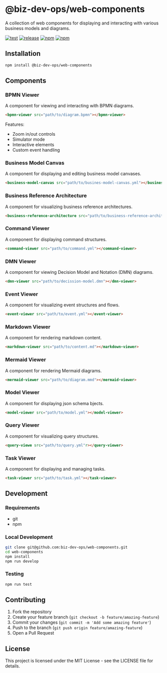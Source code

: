 # @biz-dev-ops/web-components

A collection of web components for displaying and interacting with various business models and diagrams.

[![test](https://github.com/biz-dev-ops/web-components/actions/workflows/pr_commit.yaml/badge.svg)](https://github.com/biz-dev-ops/web-components/actions/workflows/pr_commit.yaml)
[![release](https://github.com/biz-dev-ops/web-components/actions/workflows/pr_merged.yml/badge.svg)](https://github.com/biz-dev-ops/web-components/actions/workflows/pr_merged.yml)
[![npm](https://img.shields.io/npm/v/@biz-dev-ops/web-components.svg)](https://npmjs.org/package/@biz-dev-ops/web-components)
[![npm](https://img.shields.io/npm/dm/@biz-dev-ops/web-components.svg)](https://npmjs.org/package/@biz-dev-ops/web-components)

## Installation

```bash
npm install @biz-dev-ops/web-components
```

## Components

### BPMN Viewer

A component for viewing and interacting with BPMN diagrams.

```html
<bpmn-viewer src="path/to/diagram.bpmn"></bpmn-viewer>
```

Features:

- Zoom in/out controls
- Simulator mode
- Interactive elements
- Custom event handling

### Business Model Canvas

A component for displaying and editing business model canvases.

```html
<business-model-canvas src="path/to/busines-model-canvas.yml"></business-model-canvas>
```

### Business Reference Architecture

A component for visualizing business reference architectures.

```html
<business-reference-architecture src="path/to/business-reference-architecture.yml"></business-reference-architecture>
```

### Command Viewer

A component for displaying command structures.

```html
<command-viewer src="path/to/command.yml"></command-viewer>
```

### DMN Viewer

A component for viewing Decision Model and Notation (DMN) diagrams.

```html
<dmn-viewer src="path/to/decission-model.dmn"></dmn-viewer>
```

### Event Viewer

A component for visualizing event structures and flows.

```html
<event-viewer src="path/to/event.yml"></event-viewer>
```

### Markdown Viewer

A component for rendering markdown content.

```html
<markdown-viewer src="path/to/content.md"></markdown-viewer>
```

### Mermaid Viewer

A component for rendering Mermaid diagrams.

```html
<mermaid-viewer src="path/to/diagram.mmd"></mermaid-viewer>
```

### Model Viewer

A component for displaying json schema bjects.

```html
<model-viewer src="path/to/model.yml"></model-viewer>
```

### Query Viewer

A component for visualizing query structures.

```html
<query-viewe src="path/to/query.yml"r></query-viewer>
```

### Task Viewer

A component for displaying and managing tasks.

```html
<task-viewer src="path/to/task.yml"></task-viewer>
```

## Development

### Requirements

- git
- npm

### Local Development

```bash
git clone git@github.com:biz-dev-ops/web-components.git
cd web-components
npm install
npm run develop
```

### Testing

```bash
npm run test
```

## Contributing

1. Fork the repository
2. Create your feature branch (`git checkout -b feature/amazing-feature`)
3. Commit your changes (`git commit -m 'Add some amazing feature'`)
4. Push to the branch (`git push origin feature/amazing-feature`)
5. Open a Pull Request

## License

This project is licensed under the MIT License - see the LICENSE file for details.
